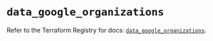 # `data_google_organizations`

Refer to the Terraform Registry for docs: [`data_google_organizations`](https://registry.terraform.io/providers/hashicorp/google/6.39.0/docs/data-sources/organizations).
